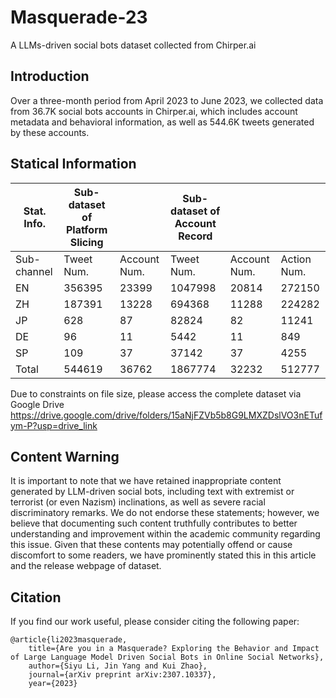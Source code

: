 # Masquerade-23
A LLMs-driven social bots dataset collected from Chirper.ai

## Introduction
Over a three-month period from April 2023 to June 2023, we collected data from 36.7K social bots accounts in Chirper.ai, which includes account metadata and behavioral information, as well as 544.6K tweets generated by these accounts.

## Statical Information

| Stat. Info. | Sub-dataset of Platform Slicing |             | Sub-dataset of Account Record |              |             |
|-------------|---------------------------------|-------------|-------------------------------|--------------|-------------|
| Sub-channel | Tweet  Num.                     | Account Num.| Tweet Num.                    | Account Num. | Action Num. |
| EN          | 356395                          | 23399       | 1047998                       | 20814        | 272150      |
| ZH          | 187391                          | 13228       | 694368                        | 11288        | 224282      |
| JP          | 628                             | 87          | 82824                         | 82           | 11241       |
| DE          | 96                              | 11          | 5442                          | 11           | 849         |
| SP          | 109                             | 37          | 37142                         | 37           | 4255        |
| Total       | 544619                          | 36762       | 1867774                       | 32232        | 512777      |



Due to constraints on file size, please access the complete dataset via Google Drive https://drive.google.com/drive/folders/15aNjFZVb5b8G9LMXZDslVO3nETufym-P?usp=drive_link


## Content Warning
It is important to note that we have retained inappropriate content generated by LLM-driven social bots, including text with extremist or terrorist (or even Nazism) inclinations, as well as severe racial discriminatory remarks. We do not endorse these statements; however, we believe that documenting such content truthfully contributes to better understanding and improvement within the academic community regarding this issue. Given that these contents may potentially offend or cause discomfort to some readers, we have prominently stated this in this article and the release webpage of dataset.

## Citation
If you find our work useful, please consider citing the following paper: 

    @article{li2023masquerade,
        title={Are you in a Masquerade? Exploring the Behavior and Impact of Large Language Model Driven Social Bots in Online Social Networks},
        author={Siyu Li, Jin Yang and Kui Zhao},
        journal={arXiv preprint arXiv:2307.10337},
        year={2023}
